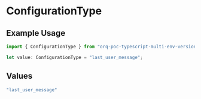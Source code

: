 # ConfigurationType

## Example Usage

```typescript
import { ConfigurationType } from "orq-poc-typescript-multi-env-version/models/operations";

let value: ConfigurationType = "last_user_message";
```

## Values

```typescript
"last_user_message"
```
